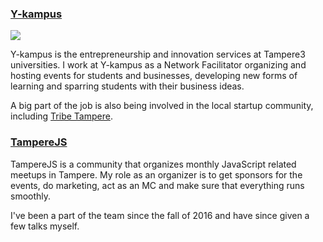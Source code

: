 ### <a href="http://y-kampus.fi" target="_blank">Y-kampus</a>

![](http://y-kampus.fi/wp-content/uploads/2017/03/y-kampus_lime.jpg)

Y-kampus is the entrepreneurship and innovation services at Tampere3 universities. I work at Y-kampus as a Network Facilitator organizing and hosting events for students and businesses, developing new forms of learning and sparring students with their business ideas.

A big part of the job is also being involved in the local startup community, including <a href="http://www.tribetampere.com/" target="_blank">Tribe Tampere</a>.

### <a href="https://meetabit.com/communities/tamperejs" target="_blank">TampereJS</a>

TampereJS is a community that organizes monthly JavaScript related meetups in Tampere. My role as an organizer is to get sponsors for the events, do marketing, act as an MC and make sure that everything runs smoothly.

I've been a part of the team since the fall of 2016 and have since given a few talks myself.

